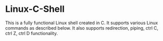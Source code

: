 # Linux-C-Shell
This is a fully functional Linux shell created in C. It supports various Linux commands as described below. It also supports redirection, piping, ctrl C, ctrl Z, ctrl D functionality.
